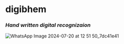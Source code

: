 # digibhem
### *Hand written digital recognizaion*

![WhatsApp Image 2024-07-20 at 12 51 50_7dc41e41](https://github.com/user-attachments/assets/66ac2bc0-366d-4c00-b35b-0cf97555c1e5)

